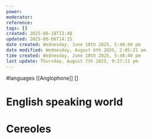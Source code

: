 ```yaml
---
power: 
moderator: 
reference: 
tags: []
created: 2025-06-18T13:48
updated: 2025-08-06T14:15
date created: Wednesday, June 18th 2025, 5:48:40 pm
date modified: Wednesday, August 6th 2025, 2:05:21 am
time created: Wednesday, June 18th 2025, 5:48:40 pm
last update: Thursday, August 7th 2025, 9:27:11 pm
---
```

#languages 
[[Anglophone]]
[]

# English speaking world


# Cereoles

